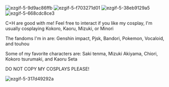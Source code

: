 ![ezgif-5-9d9ac86ffb](https://github.com/Airisakilover/Airisakilover/assets/170207912/9a739b07-6573-4a1f-b08e-3e595a517628)          ![ezgif-5-f703271d01](https://github.com/Airisakilover/Airisakilover/assets/170207912/f7655acd-0aec-41d0-a7b9-d3b0ccb9efa8)          ![ezgif-5-38eb9129a5](https://github.com/Airisakilover/Airisakilover/assets/170207912/e65ae671-0853-4cbb-8539-773bb7004fa2)          ![ezgif-5-668cdc8ce3](https://github.com/Airisakilover/Airisakilover/assets/170207912/1ae27f6e-c4c0-42f2-bf6f-58c2e99afe42)




C+H are good with me! Feel free to interact if you like my cosplay, I'm usually cosplaying Kokoro, Kaoru, Mizuki, or Minori

The fandoms I'm in are: Genshin impact, Pjsk, Bandori, Pokemon, Vocaloid, and touhou

Some of my favorite characters are: Saki tenma, Mizuki Akiyama, Chiori, Kokoro tsurumaki, and Kaoru Seta

DO NOT COPY MY COSPLAYS PLEASE!



![ezgif-5-317d49292a](https://github.com/Airisakilover/Airisakilover/assets/170207912/e60f43c3-8d1d-4a24-bbfe-02c6608498a8)
